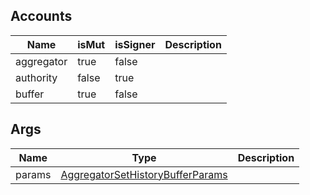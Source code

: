 ## Accounts

| Name       | isMut | isSigner | Description |
| ---------- | ----- | -------- | ----------- |
| aggregator | true  | false    |             |
| authority  | false | true     |             |
| buffer     | true  | false    |             |

## Args

| Name   | Type                                                                                   | Description |
| ------ | -------------------------------------------------------------------------------------- | ----------- |
| params | [AggregatorSetHistoryBufferParams](/solana/idl/types/aggregatorsethistorybufferparams) |             |
